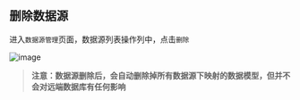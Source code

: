 ## 删除数据源

进入`数据源管理`页面，数据源列表操作列中，点击`删除`

![image](../../../staic/img/高级功能/外部数据源接入/删除数据源/6df458a8471393c3764860e4ce2b13d0.png)

> **注意：数据源删除后，会自动删除掉所有数据源下映射的数据模型，但并不会对远端数据库有任何影响**
